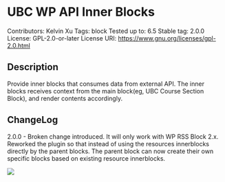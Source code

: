 # UBC WP API Inner Blocks
Contributors:      Kelvin Xu
Tags:              block
Tested up to:      6.5
Stable tag:        2.0.0
License:           GPL-2.0-or-later
License URI:       https://www.gnu.org/licenses/gpl-2.0.html


## Description
Provide inner blocks that consumes data from external API. The inner blocks receives context from the main block(eg, UBC Course Section Block), and render contents accordingly.

## ChangeLog
2.0.0 - Broken change introduced. It will only work with WP RSS Block 2.x. Reworked the plugin so that instead of using the resources innerblocks directly by the parent blocks. The parent block can now create their own specific blocks based on existing resource innerblocks.

![](https://kelvinxu.sites.olt.ubc.ca/files/2024/07/innerblocks-context-hierachy-diagram.jpg)

